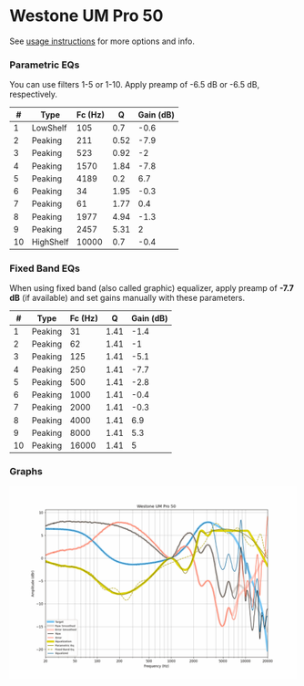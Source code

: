 # Westone UM Pro 50
See [usage instructions](https://github.com/jaakkopasanen/AutoEq#usage) for more options and info.

### Parametric EQs
You can use filters 1-5 or 1-10. Apply preamp of -6.5 dB or -6.5 dB, respectively.

|   # | Type      |   Fc (Hz) |    Q |   Gain (dB) |
|-----|-----------|-----------|------|-------------|
|   1 | LowShelf  |       105 | 0.7  |        -0.6 |
|   2 | Peaking   |       211 | 0.52 |        -7.9 |
|   3 | Peaking   |       523 | 0.92 |        -2   |
|   4 | Peaking   |      1570 | 1.84 |        -7.8 |
|   5 | Peaking   |      4189 | 0.2  |         6.7 |
|   6 | Peaking   |        34 | 1.95 |        -0.3 |
|   7 | Peaking   |        61 | 1.77 |         0.4 |
|   8 | Peaking   |      1977 | 4.94 |        -1.3 |
|   9 | Peaking   |      2457 | 5.31 |         2   |
|  10 | HighShelf |     10000 | 0.7  |        -0.4 |

### Fixed Band EQs
When using fixed band (also called graphic) equalizer, apply preamp of **-7.7 dB** (if available) and set gains manually with these parameters.

|   # | Type    |   Fc (Hz) |    Q |   Gain (dB) |
|-----|---------|-----------|------|-------------|
|   1 | Peaking |        31 | 1.41 |        -1.4 |
|   2 | Peaking |        62 | 1.41 |        -1   |
|   3 | Peaking |       125 | 1.41 |        -5.1 |
|   4 | Peaking |       250 | 1.41 |        -7.7 |
|   5 | Peaking |       500 | 1.41 |        -2.8 |
|   6 | Peaking |      1000 | 1.41 |        -0.4 |
|   7 | Peaking |      2000 | 1.41 |        -0.3 |
|   8 | Peaking |      4000 | 1.41 |         6.9 |
|   9 | Peaking |      8000 | 1.41 |         5.3 |
|  10 | Peaking |     16000 | 1.41 |         5   |

### Graphs
![](./Westone%20UM%20Pro%2050.png)
